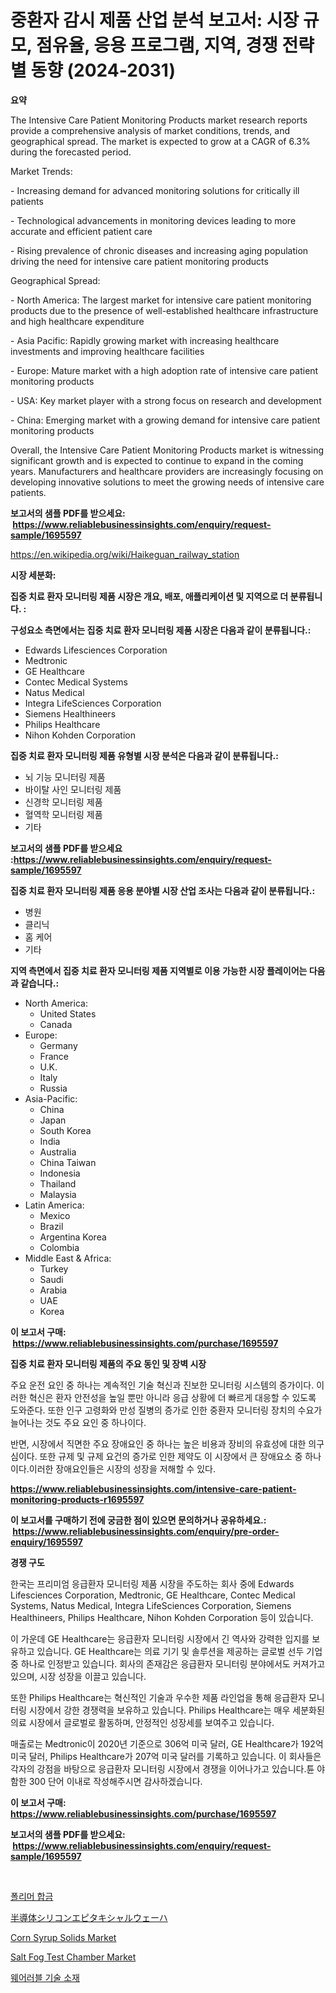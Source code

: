 <p><h1>중환자 감시 제품 산업 분석 보고서: 시장 규모, 점유율, 응용 프로그램, 지역, 경쟁 전략별 동향 (2024-2031)</h1></p><p><strong>요약</strong></p>
<p><p>The Intensive Care Patient Monitoring Products market research reports provide a comprehensive analysis of market conditions, trends, and geographical spread. The market is expected to grow at a CAGR of 6.3% during the forecasted period. </p><p>Market Trends:</p><p>- Increasing demand for advanced monitoring solutions for critically ill patients</p><p>- Technological advancements in monitoring devices leading to more accurate and efficient patient care</p><p>- Rising prevalence of chronic diseases and increasing aging population driving the need for intensive care patient monitoring products</p><p>Geographical Spread:</p><p>- North America: The largest market for intensive care patient monitoring products due to the presence of well-established healthcare infrastructure and high healthcare expenditure</p><p>- Asia Pacific: Rapidly growing market with increasing healthcare investments and improving healthcare facilities</p><p>- Europe: Mature market with a high adoption rate of intensive care patient monitoring products</p><p>- USA: Key market player with a strong focus on research and development</p><p>- China: Emerging market with a growing demand for intensive care patient monitoring products</p><p>Overall, the Intensive Care Patient Monitoring Products market is witnessing significant growth and is expected to continue to expand in the coming years. Manufacturers and healthcare providers are increasingly focusing on developing innovative solutions to meet the growing needs of intensive care patients.</p></p>
<p><strong>보고서의 샘플 PDF를 받으세요: &nbsp;<a href="https://www.reliablebusinessinsights.com/enquiry/request-sample/1695597">https://www.reliablebusinessinsights.com/enquiry/request-sample/1695597</a></strong></p>
<p><a href="https://en.wikipedia.org/wiki/Haikeguan_railway_station">https://en.wikipedia.org/wiki/Haikeguan_railway_station</a></p>
<p><strong>시장 세분화:</strong></p>
<p><strong> 집중 치료 환자 모니터링 제품 시장은 개요, 배포, 애플리케이션 및 지역으로 더 분류됩니다. :</strong></p>
<p><strong>구성요소 측면에서는 집중 치료 환자 모니터링 제품 시장은 다음과 같이 분류됩니다.:</strong></p>
<p><ul><li>Edwards Lifesciences Corporation</li><li>Medtronic</li><li>GE Healthcare</li><li>Contec Medical Systems</li><li>Natus Medical</li><li>Integra LifeSciences Corporation</li><li>Siemens Healthineers</li><li>Philips Healthcare</li><li>Nihon Kohden Corporation</li></ul></p>
<p><strong> 집중 치료 환자 모니터링 제품 유형별 시장 분석은 다음과 같이 분류됩니다.:</strong></p>
<p><ul><li>뇌 기능 모니터링 제품</li><li>바이탈 사인 모니터링 제품</li><li>신경학 모니터링 제품</li><li>혈역학 모니터링 제품</li><li>기타</li></ul></p>
<p><strong>보고서의 샘플 PDF를 받으세요 :<a href="https://www.reliablebusinessinsights.com/enquiry/request-sample/1695597">https://www.reliablebusinessinsights.com/enquiry/request-sample/1695597</a></strong></p>
<p><strong> 집중 치료 환자 모니터링 제품 응용 분야별 시장 산업 조사는 다음과 같이 분류됩니다.:</strong></p>
<p><ul><li>병원</li><li>클리닉</li><li>홈 케어</li><li>기타</li></ul></p>
<p><strong>지역 측면에서 집중 치료 환자 모니터링 제품 지역별로 이용 가능한 시장 플레이어는 다음과 같습니다.:</strong></p>
<p><ul>
    <li>
        North America:
        <ul>
            <li>United States</li>
            <li>Canada</li>
        </ul>
    </li>
    <li>
        Europe:
        <ul>
            <li>Germany</li>
            <li>France</li>
            <li>U.K.</li>
            <li>Italy</li>
            <li>Russia</li>
        </ul>
    </li>
    <li>
        Asia-Pacific:
        <ul>
            <li>China</li>
            <li>Japan</li>
            <li>South Korea</li>
            <li>India</li>
            <li>Australia</li>
            <li>China Taiwan</li>
            <li>Indonesia</li>
            <li>Thailand</li>
            <li>Malaysia</li>
        </ul>
    </li>
    <li>
        Latin America:
        <ul>
            <li>Mexico</li>
            <li>Brazil</li>
            <li>Argentina Korea</li>
            <li>Colombia</li>
        </ul>
    </li>
    <li>
        Middle East & Africa:
        <ul>
            <li>Turkey</li>
            <li>Saudi</li>
            <li>Arabia</li>
            <li>UAE</li>
            <li>Korea</li>
        </ul>
    </li>
    </ul></p>
<p><strong>이 보고서 구매: &nbsp;<a href="https://www.reliablebusinessinsights.com/purchase/1695597">https://www.reliablebusinessinsights.com/purchase/1695597</a></strong></p>
<p><strong>집중 치료 환자 모니터링 제품의 주요 동인 및 장벽 시장</strong></p>
<p><p>주요 운전 요인 중 하나는 계속적인 기술 혁신과 진보한 모니터링 시스템의 증가이다. 이러한 혁신은 환자 안전성을 높일 뿐만 아니라 응급 상황에 더 빠르게 대응할 수 있도록 도와준다. 또한 인구 고령화와 만성 질병의 증가로 인한 중환자 모니터링 장치의 수요가 늘어나는 것도 주요 요인 중 하나이다.</p><p>반면, 시장에서 직면한 주요 장애요인 중 하나는 높은 비용과 장비의 유효성에 대한 의구심이다. 또한 규제 및 규제 요건의 증가로 인한 제약도 이 시장에서 큰 장애요소 중 하나이다.이러한 장애요인들은 시장의 성장을 저해할 수 있다.</p></p>
<p><strong><a href="https://www.reliablebusinessinsights.com/intensive-care-patient-monitoring-products-r1695597">https://www.reliablebusinessinsights.com/intensive-care-patient-monitoring-products-r1695597</a></strong></p>
<p><strong>이 보고서를 구매하기 전에 궁금한 점이 있으면 문의하거나 공유하세요.: &nbsp;<a href="https://www.reliablebusinessinsights.com/enquiry/pre-order-enquiry/1695597">https://www.reliablebusinessinsights.com/enquiry/pre-order-enquiry/1695597</a></strong></p>
<p><strong>경쟁 구도</strong></p>
<p><p>한국는 프리미엄 응급환자 모니터링 제품 시장을 주도하는 회사 중에 Edwards Lifesciences Corporation, Medtronic, GE Healthcare, Contec Medical Systems, Natus Medical, Integra LifeSciences Corporation, Siemens Healthineers, Philips Healthcare, Nihon Kohden Corporation 등이 있습니다.</p><p>이 가운데 GE Healthcare는 응급환자 모니터링 시장에서 긴 역사와 강력한 입지를 보유하고 있습니다. GE Healthcare는 의료 기기 및 솔루션을 제공하는 글로벌 선두 기업 중 하나로 인정받고 있습니다. 회사의 존재감은 응급환자 모니터링 분야에서도 커져가고 있으며, 시장 성장을 이끌고 있습니다.</p><p>또한 Philips Healthcare는 혁신적인 기술과 우수한 제품 라인업을 통해 응급환자 모니터링 시장에서 강한 경쟁력을 보유하고 있습니다. Philips Healthcare는 매우 세분화된 의료 시장에서 글로벌로 활동하며, 안정적인 성장세를 보여주고 있습니다.</p><p>매출로는 Medtronic이 2020년 기준으로 306억 미국 달러, GE Healthcare가 192억 미국 달러, Philips Healthcare가 207억 미국 달러를 기록하고 있습니다. 이 회사들은 각자의 강점을 바탕으로 응급환자 모니터링 시장에서 경쟁을 이어나가고 있습니다.튠 야 함한 300 단어 이내로 작성해주시면 감사하겠습니다.</p></p>
<p><strong>이 보고서 구매: &nbsp; <a href="https://www.reliablebusinessinsights.com/purchase/1695597">https://www.reliablebusinessinsights.com/purchase/1695597</a></strong></p>
<p><strong>보고서의 샘플 PDF를 받으세요: &nbsp;<a href="https://www.reliablebusinessinsights.com/enquiry/request-sample/1695597">https://www.reliablebusinessinsights.com/enquiry/request-sample/1695597</a></strong><strong></strong></p>
<p>&nbsp;</p>
<p><p><a href="https://github.com/apple8975768/Market-Research-Report-List-1/blob/main/9041193163608.md">폴리머 합금</a></p><p><a href="https://github.com/schmahlson/Market-Research-Report-List-2/blob/main/5297473153162.md">半導体シリコンエピタキシャルウェーハ</a></p><p><a href="https://github.com/beatblasta/Market-Research-Report-List-4/blob/main/corn-syrup-solids-market.md">Corn Syrup Solids Market</a></p><p><a href="https://issuu.com/reportprime-2/docs/salt-fog-test-chamber-market-size-2030.pptx">Salt Fog Test Chamber Market</a></p><p><a href="https://github.com/solomonbode85/Market-Research-Report-List-1/blob/main/5653192163607.md">웨어러블 기술 소재</a></p></p>